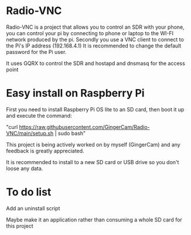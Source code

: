 # Radio-VNC
Radio-VNC is a project that allows you to control an SDR with your phone, you can control your pi by connecting to phone or laptop to the WI-FI network produced by the pi. Secondly you use a VNC client to connect to the Pi's IP address (192.168.4.1)
It is recommended to change the default password for the Pi user.

It uses GQRX to control the SDR and hostapd and dnsmasq for the access point

# Easy install on Raspberry Pi

First you need to install Raspberry Pi OS lite to an SD card, then boot it up and execute the command:

"curl https://raw.githubusercontent.com/GingerCam/Radio-VNC/main/setup.sh | sudo bash"

This project is being actively worked on by myself (GingerCam) and any feedback is greatly appreciated.

It is recommended to install to a new SD card or USB drive so you don't loose any data.

# To do list

Add an uninstall script

Maybe make it an application rather than consuming a whole SD card for this project
